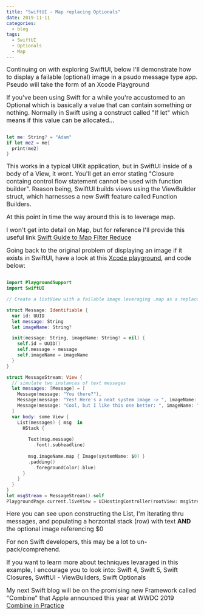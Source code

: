 ```yaml
---
title: "SwiftUI - Map replacing Optionals"
date: 2019-11-11
categories:
  - blog
tags:
  - SwiftUI
  - Optionals
  - Map
---
```


<span style="font-size:12pt">Continuing on with exploring SwiftUI, below I'll demonstrate how to display a failable (optional) image in a psudo message type app.  Pseudo will take the form of an Xcode Playground</span>


<span style="font-size:12pt">
If you've been using Swift for a while you're accustomed to an Optional which is basically a value that can contain something or nothing.  Normally in Swift using a construct called "If let" which means if this value can be allocated...
 </span>

```swift

let me: String? = "Adam"
if let me2 = me{
  print(me2)
}

```
<span style="font-size:12pt">This works in a typical UIKit application, but in SwiftUI inside of a body of a View, it wont.  You'll get an error stating "Closure containg control flow statement cannot be used with function builder". Reason being, SwiftUI builds views using the ViewBuilder struct, which harnesses a new Swift feature called Function Builders.</span>

<span style="font-size:12pt">At this point in time the way around this is to leverage map.</span>

<span style="font-size:12pt">I won't get into detail on Map, but for reference I'll provide this useful link
[Swift Guide to Map Filter Reduce](https://useyourloaf.com/blog/swift-guide-to-map-filter-reduce/)
</span>

<span style="font-size:12pt">Going back to the original problem of displaying an image if it exists in SwiftUI, have a look at this [Xcode playground](https://github.com/cjazz/Swift-Playgrounds/blob/master/SwiftUI-OptionalsToMapConstruct.playground/Contents.swift), and code below:</span>

```swift

import PlaygroundSupport
import SwiftUI

// Create a listView with a failable image leveraging .map as a replacement to "if let" optional

struct Message: Identifiable {
  var id: UUID
  let message: String
  let imageName: String?

  init(message: String, imageName: String? = nil) {
    self.id = UUID()
    self.message = message
    self.imageName = imageName
  }
}

struct MessageStream: View {
  // simulate two instances of text messages
  let messages: [Message] = [
    Message(message: "You there?"),
    Message(message: "Yes! Here's a neat system image -> ", imageName: "cube.fill"),
    Message(message: "Cool, but I like this one better: ", imageName: "dot.radiowaves.left.and.right")
  ]
  var body: some View {
    List(messages) { msg  in
      HStack {
        
        Text(msg.message)
          .font(.subheadline)
        
        msg.imageName.map { Image(systemName: $0) }
        .padding()
          .foregroundColor(.blue)
      }
    }
  }
}
let msgStream = MessageStream().self
PlaygroundPage.current.liveView = UIHostingController(rootView: msgStream)

```


<span style="font-size:12pt">Here you can see upon constructing the List, I'm iterating thru messages, and populating a horzontal stack (row) with text **AND** the optional image referencing $0</span>

<span style="font-size:12pt">For non Swift developers, this may be a lot to un-pack/comprehend.</span>

<span style="font-size:12pt">If you want to learn more about techniques levaraged in this example, I encourage you to look into:  Swift 4, Swift 5, Swift Closures, SwiftUI - ViewBuilders, Swift Optionals</span>

<span style="font-size:12pt">My next Swift blog will be on the promising new Framework called "Combine" that Apple announced this year at WWDC 2019 [Combine in Practice](https://developer.apple.com/videos/play/wwdc2019/721/)</span>








